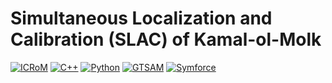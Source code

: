 # Simultaneous Localization and Calibration (SLAC) of Kamal-ol-Molk

[![ICRoM](https://img.shields.io/badge/Conference-ICRoM-orange)](https://icrom.ir/)
[![C++](https://img.shields.io/badge/Language-C++-blue.svg)](https://isocpp.org/)
[![Python](https://img.shields.io/badge/Language-Python-green.svg)](https://www.python.org/)
[![GTSAM](https://img.shields.io/badge/Library-GTSAM-brightgreen.svg)](https://gtsam.org/)
[![Symforce](https://img.shields.io/badge/Library-Symforce-yellow.svg)](https://symforce.org/)
